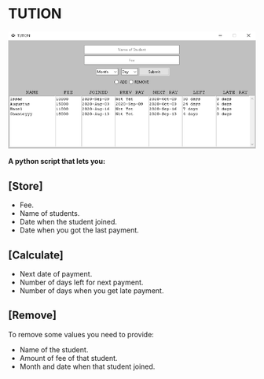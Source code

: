 # TUTION

<img src="assets/1.png">

**A python script that lets you:**

## [Store]

- Fee.
- Name of students.
- Date when the student joined.
- Date when you got the last payment.

## [Calculate]

- Next date of payment.
- Number of days left for next payment.
- Number of days when you get late payment.

## [Remove]

To remove some values you need to provide:

- Name of the student.
- Amount of fee of that student.
- Month and date when that student joined.
